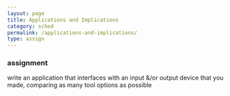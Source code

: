 ```yaml
---
layout: page
title: Applications and Implications
category: sched
permalink: /applications-and-implications/
type: assign
---
```




### assignment
   write an application that interfaces with an input &/or output device
      that you made, comparing as many tool options as possible
